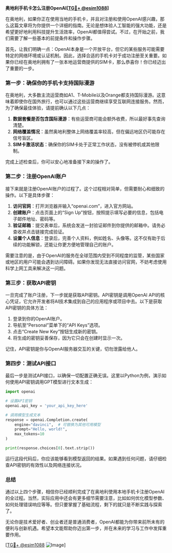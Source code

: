 **奥地利手机卡怎么注册OpenAI[[TG💪+ @esim1088](https://t.me/s/esim1088)]**

在奥地利，如果你正在使用当地的手机卡，并且对注册和使用OpenAI感兴趣，那么这篇文章将为你提供一个详细的指南。无论是想体验人工智能的强大功能，还是希望更好地利用科技提升生活效率，OpenAI都值得尝试。不过，在开始之前，我们需要了解一些基本的前提条件和操作步骤。

首先，让我们明确一点：OpenAI本身是一个开放平台，但它的某些服务可能需要特定的网络环境或认证机制。因此，选择合适的手机卡对于成功注册至关重要。如果你已经在奥地利拥有了一张本地运营商提供的SIM卡，那么恭喜你！你已经迈出了重要的一步。

### 第一步：确保你的手机卡支持国际漫游

在奥地利，大多数主流运营商如A1、T-Mobile以及Orange都支持国际漫游。这意味着即使你在国外旅行，也可以通过这些运营商继续享受互联网连接服务。然而，为了确保最佳体验，请提前确认以下几点：

1. **数据套餐是否包含国际漫游**：有些运营商可能会额外收费，所以最好事先查询清楚。
2. **网络覆盖情况**：虽然奥地利整体上网络覆盖率较高，但在偏远地区仍可能存在信号盲区。
3. **SIM卡激活状态**：确保你的SIM卡处于正常工作状态，没有被停机或其他限制。

完成上述检查后，你可以安心地准备接下来的操作了。

### 第二步：注册OpenAI账户

接下来就是注册OpenAI账户的过程了。这个过程相对简单，但需要耐心和细致的操作。以下是具体步骤：

1. **访问官网**：打开浏览器并输入“openai.com”，进入官方网站。
2. **创建账户**：点击页面上的“Sign Up”按钮，按照提示填写必要的信息，包括电子邮件地址、密码等。
3. **验证邮箱**：提交表单后，系统会发送一封验证邮件到你提供的邮箱中。请务必查收并点击链接完成验证。
4. **设置个人信息**：登录后，完善个人资料，例如姓名、头像等。这不仅有助于后续的功能解锁，还能让你更方便地管理自己的账户。

需要注意的是，由于OpenAI的服务在全球范围内受到不同程度的监管，某些国家或地区的用户可能会遇到访问障碍。如果你发现无法直接访问官网，不妨考虑使用科学上网工具来解决这一问题。

### 第三步：获取API密钥

一旦完成了账户注册，下一步就是获取API密钥。API密钥是调用OpenAI API的核心凭证，它允许开发者将AI技术集成到自己的应用程序或项目中去。以下是获取API密钥的具体方法：

1. 登录到你的OpenAI账户。
2. 导航至“Personal”菜单下的“API Keys”选项。
3. 点击“Create New Key”按钮生成新的密钥。
4. 将生成的密钥妥善保存，因为它只会在创建时显示一次。

记住，API密钥是你与OpenAI服务器交互的关键，切勿泄露给他人。

### 第四步：测试API接口

最后一步是测试API接口，以确保一切配置正确无误。这里以Python为例，演示如何使用API密钥调用GPT模型进行文本生成：

```python
import openai

# 设置API密钥
openai.api_key = 'your_api_key_here'

# 调用模型生成文本
response = openai.Completion.create(
    engine="davinci",  # 可替换为其他可用模型
    prompt="Hello, world!",
    max_tokens=10
)

print(response.choices[0].text.strip())
```

运行这段代码后，你应该能够看到模型返回的结果。如果遇到任何问题，请仔细检查API密钥的有效性以及网络连接状况。

### 总结

通过以上四个步骤，相信你已经顺利完成了在奥地利使用本地手机卡注册OpenAI的全过程。当然，实际应用中还会有更多细节需要注意，比如如何优化模型参数、如何处理错误响应等等。但只要掌握了基础流程，剩下的就只是不断实践与探索了。

无论你是技术爱好者、创业者还是普通消费者，OpenAI都能为你带来前所未有的便利与创新机遇。希望本文能帮助你迈出第一步，并在未来的学习与工作中发挥重要作用。

[[TG💪+ @esim1088](https://t.me/s/esim1088) ![Image](https://i.postimg.cc/4NQfJmqS/Snipaste-2025-05-13-00-14-12.png)]